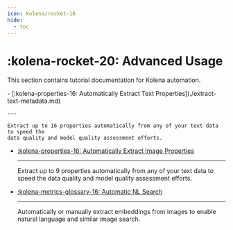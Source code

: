 ```yaml
---
icon: kolena/rocket-16
hide:
  - toc
---
```


# :kolena-rocket-20: Advanced Usage

This section contains tutorial documentation for Kolena automation.

<div class="grid cards" markdown>
- [:kolena-properties-16: Automatically Extract Text Properties](./extract-text-metadata.md)

    ---

    Extract up to 16 properties automatically from any of your text data to speed the
    data quality and model quality assessment efforts.

- [:kolena-properties-16: Automatically Extract Image Properties](./extract-text-metadata.md)

    ---

    Extract up to 9 properties automatically from any of your text data to speed the
    data quality and model quality assessment efforts.

- [:kolena-metrics-glossary-16: Automatic NL Search](./set-up-natural-language-search.md)

    ---
    Automatically or manually extract embeddings from images to enable natural language and similar image search.

</div>
